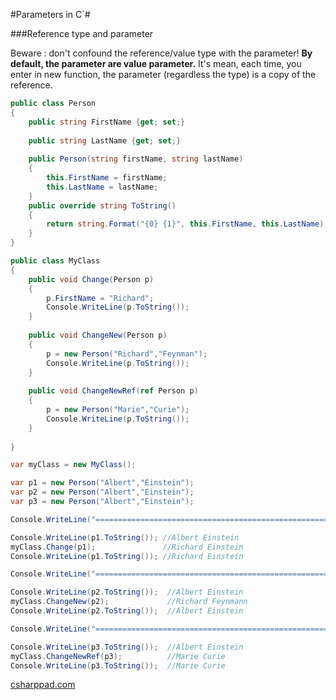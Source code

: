 #Parameters in C`#

###Reference type and parameter

Beware : don't confound the reference/value type with the parameter!
__By default, the parameter are value parameter.__ It's mean, each time, you enter in new function, the parameter (regardless the type) is a copy of the reference. 


```cs
public class Person
{
    public string FirstName {get; set;}
    
    public string LastName {get; set;}
    
    public Person(string firstName, string lastName)
    {
        this.FirstName = firstName;
        this.LastName = lastName;
    }
    public override string ToString()
    {
        return string.Format("{0} {1}", this.FirstName, this.LastName);    
    }
}

public class MyClass
{
    public void Change(Person p)
    {
        p.FirstName = "Richard";
        Console.WriteLine(p.ToString());
    }
    
    public void ChangeNew(Person p)
    {
        p = new Person("Richard","Feynman");
        Console.WriteLine(p.ToString());
    }
    
    public void ChangeNewRef(ref Person p)
    {
        p = new Person("Marie","Curie");
        Console.WriteLine(p.ToString());
    }
    
}

var myClass = new MyClass();

var p1 = new Person("Albert","Einstein");
var p2 = new Person("Albert","Einstein");
var p3 = new Person("Albert","Einstein");

Console.WriteLine("====================================================");

Console.WriteLine(p1.ToString()); //Albert Einstein
myClass.Change(p1);               //Richard Einstein
Console.WriteLine(p1.ToString()); //Richard Einstein

Console.WriteLine("====================================================");

Console.WriteLine(p2.ToString());  //Albert Einstein   
myClass.ChangeNew(p2);             //Richard Feynmann
Console.WriteLine(p2.ToString());  //Albert Einstein

Console.WriteLine("====================================================");

Console.WriteLine(p3.ToString());  //Albert Einstein
myClass.ChangeNewRef(p3);          //Marie Curie
Console.WriteLine(p3.ToString());  //Marie Curie
```

[csharppad.com](http://csharppad.com/gist/4bd34d5e7f991ef4657786f531712d6e)

